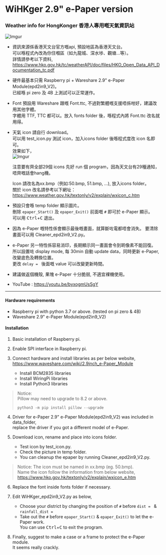 # WiHKger 2.9" e-Paper version  
### Weather info for HongKonger  香港人專用嘅天氣資訊站

![Imgur](https://i.imgur.com/f2gQdKo.png)

+ 資訊來源係香港天文台官方嘅api, 預設地區為香港天文台。  
可以喺程式內改為你住嗰區（如九龍城、深水埗、觀塘…等）。  
詳情請參考以下資料,  
https://www.hko.gov.hk/tc/weatherAPI/doc/files/HKO_Open_Data_API_Documentation_tc.pdf

+ 硬件最基本只需 Raspberry pi + Wareshare 2.9" e-Paper Module(epd2in9_V2)。  
已經喺 pi zero 及 4B 上測試可以正常運作。

+ Font 預設用 Wareshare 跟嘅 Font.ttc, 不過對繁體嘅支援唔係咁好，建議改用其他字體。    
字體用 TTF, TTC 都可以。放入 fonts folder 後，喺程式內將 Font.ttc 改名就用得。

+ 天氣 icon 請自行 download。  
可以用 test_icon.py 測試 icon，加入icons folder 後喺程式度改 icon 名即可。  
效果如下，  
![Imgur](https://i.imgur.com/HWlhPfk.png)

  注意要有齊全部29個 icons 先好 run 個 program，因為天文台有29種通知，唔齊嘅話會hang機。 
  
  Icon 請改名為xx.bmp（例如:50.bmp, 51.bmp, …), 放入icons folder。  
  關於 icon 改名請參考以下網址：  
  https://www.weather.gov.hk/textonly/v2/explain/wxicon_c.htm

+ 預設只會喺 temp folder 顯示圖片。  
刪除 `epaper_Start()` 及 `epaper_Exit()` 前面嘅 `#` 即可於 e-Paper 顯示。  
可以用 <kbd>Ctrl</kbd>+<kbd>C</kbd> 退出。

+ 因為 e-Paper 嘅特性係會顯示最後嘅畫面，就算斷咗電都唔會消失。 
要清除畫面可以用 Cleaner_epd2in9_V2.py。

+ e-Paper 另一特性係容易消印，長期顯示同一畫面會令到啲像素不能回復。  
所以設置咗 display mode, 每 30min 自動 update data，同時更新 e-Paper, 改變底色及轉換位置。  
更改 `delay = ` 後面嘅 value 可以改變更新時間。

+ 建議做返個機殼, 果塊 e-Paper 十分脆弱, 不適宜裸機使用。
+ YouTube : 
https://youtu.be/byxogmUsSgY

---
#### Hardware requirements 

+ Raspberry pi with python 3.7 or above. (tested on pi zero & 4B)
+ Waveshare 2.9" e-Paper Module(epd2in9_V2)  

#### Installation 
1. Basic installation of Raspberry pi.
2. Enable SPI interface in Raspberry pi.
3. Connect hardware and install libraries as per below website,  
https://www.waveshare.com/wiki/2.9inch_e-Paper_Module

    + Install BCM2835 libraries  
    + Install WiringPi libraries  
    + Install Python3 libraries

> Notice:   
> Pillow may need to upgrade to 8.2 or above. 
> ```python3
> python3 -m pip install pillow --upgrade
> ```
     
4. Driver for e-Paper 2.9" e-Paper Module(epd2in9_V2) was included in data_folder,  
 replace the driver if you got a different model of e-Paper.

5. Download icon, rename and place into icons folder.   
    + Test icon by test_icon.py. 
    + Check the picture in temp folder.   
    + You can cleanup the epaper by running Cleaner_epd2in9_V2.py.

> Notice:
> The icon must be named in xx.bmp (eg. 50.bmp).  
> Name the icon follow the information from below website,  
> https://www.hko.gov.hk/textonly/v2/explain/wxicon_e.htm

6. Replace the font inside fonts folder if necessary.  

7. Edit WiHKger_epd2in9_V2.py as below,  
    + Choose your district by changing the position of `#` before `dist = ` & `rainfall_dist = `   
    + Take out the `#` before `epaper_Start()` & `epaper_Exit()` to let the e-Paper work.   
You can use  <kbd>Ctrl</kbd>+<kbd>C</kbd> to exit the program.

8. Finally, suggest to make a case or a frame to protect the e-Paper module.   
It seems really crackly.

